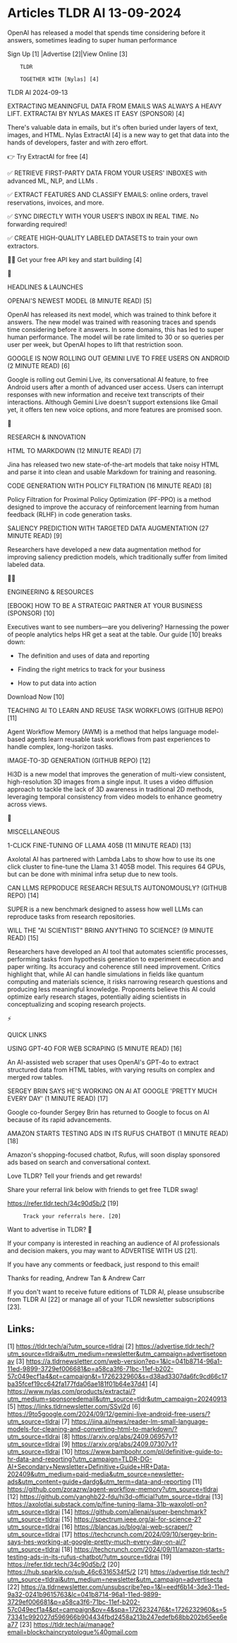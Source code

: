 # Articles TLDR AI 13-09-2024

OpenAI has released a model that spends time considering before it
answers, sometimes leading to super human performance  

 Sign Up [1] |Advertise [2]|View Online [3] 

		TLDR 

		TOGETHER WITH [Nylas] [4]

TLDR AI 2024-09-13

 EXTRACTING MEANINGFUL DATA FROM EMAILS WAS ALWAYS A HEAVY LIFT.
EXTRACTAI BY NYLAS MAKES IT EASY (SPONSOR) [4] 

 There's valuable data in emails, but it's often buried under layers
of text, images, and HTML. Nylas ExtractAI [4] is a new way to get
that data into the hands of developers, faster and with zero effort.

👉 Try ExtractAI for free [4]

✅ RETRIEVE FIRST-PARTY DATA FROM YOUR USERS' INBOXES with advanced
ML, NLP, and LLMs .

✅ EXTRACT FEATURES AND CLASSIFY EMAILS: online orders, travel
reservations, invoices, and more.

✅ SYNC DIRECTLY WITH YOUR USER'S INBOX IN REAL TIME. No forwarding
required!

✅ CREATE HIGH-QUALITY LABELED DATASETS to train your own extractors.

👷‍♀️ Get your free API key and start building [4]

🚀 

HEADLINES & LAUNCHES

 OPENAI'S NEWEST MODEL (8 MINUTE READ) [5] 

 OpenAI has released its next model, which was trained to think before
it answers. The new model was trained with reasoning traces and spends
time considering before it answers. In some domains, this has led to
super human performance. The model will be rate limited to 30 or so
queries per user per week, but OpenAI hopes to lift that restriction
soon. 

 GOOGLE IS NOW ROLLING OUT GEMINI LIVE TO FREE USERS ON ANDROID (2
MINUTE READ) [6] 

 Google is rolling out Gemini Live, its conversational AI feature, to
free Android users after a month of advanced user access. Users can
interrupt responses with new information and receive text transcripts
of their interactions. Although Gemini Live doesn't support extensions
like Gmail yet, it offers ten new voice options, and more features are
promised soon. 

🧠 

RESEARCH & INNOVATION

 HTML TO MARKDOWN (12 MINUTE READ) [7] 

 Jina has released two new state-of-the-art models that take noisy
HTML and parse it into clean and usable Markdown for training and
reasoning. 

 CODE GENERATION WITH POLICY FILTRATION (16 MINUTE READ) [8] 

 Policy Filtration for Proximal Policy Optimization (PF-PPO) is a
method designed to improve the accuracy of reinforcement learning from
human feedback (RLHF) in code generation tasks. 

 SALIENCY PREDICTION WITH TARGETED DATA AUGMENTATION (27 MINUTE READ)
[9] 

 Researchers have developed a new data augmentation method for
improving saliency prediction models, which traditionally suffer from
limited labeled data. 

🧑‍💻 

ENGINEERING & RESOURCES

 [EBOOK] HOW TO BE A STRATEGIC PARTNER AT YOUR BUSINESS (SPONSOR) [10]


 Executives want to see numbers—are you delivering? Harnessing the
power of people analytics helps HR get a seat at the table. Our guide
[10] breaks down:

- The definition and uses of data and reporting

- Finding the right metrics to track for your business

- How to put data into action

Download Now [10]

 TEACHING AI TO LEARN AND REUSE TASK WORKFLOWS (GITHUB REPO) [11] 

 Agent Workflow Memory (AWM) is a method that helps language
model-based agents learn reusable task workflows from past experiences
to handle complex, long-horizon tasks. 

 IMAGE-TO-3D GENERATION (GITHUB REPO) [12] 

 Hi3D is a new model that improves the generation of multi-view
consistent, high-resolution 3D images from a single input. It uses a
video diffusion approach to tackle the lack of 3D awareness in
traditional 2D methods, leveraging temporal consistency from video
models to enhance geometry across views. 

🎁 

MISCELLANEOUS

 1-CLICK FINE-TUNING OF LLAMA 405B (11 MINUTE READ) [13] 

 Axolotal AI has partnered with Lambda Labs to show how to use its one
click cluster to fine-tune the Llama 3.1 405B model. This requires 64
GPUs, but can be done with minimal infra setup due to new tools. 

 CAN LLMS REPRODUCE RESEARCH RESULTS AUTONOMOUSLY? (GITHUB REPO) [14] 

 SUPER is a new benchmark designed to assess how well LLMs can
reproduce tasks from research repositories. 

 WILL THE "AI SCIENTIST" BRING ANYTHING TO SCIENCE? (9 MINUTE READ)
[15] 

 Researchers have developed an AI tool that automates scientific
processes, performing tasks from hypothesis generation to experiment
execution and paper writing. Its accuracy and coherence still need
improvement. Critics highlight that, while AI can handle simulations
in fields like quantum computing and materials science, it risks
narrowing research questions and producing less meaningful knowledge.
Proponents believe this AI could optimize early research stages,
potentially aiding scientists in conceptualizing and scoping research
projects. 

⚡ 

QUICK LINKS

 USING GPT-4O FOR WEB SCRAPING (5 MINUTE READ) [16] 

 An AI-assisted web scraper that uses OpenAI's GPT-4o to extract
structured data from HTML tables, with varying results on complex and
merged row tables. 

 SERGEY BRIN SAYS HE'S WORKING ON AI AT GOOGLE 'PRETTY MUCH EVERY DAY'
(1 MINUTE READ) [17] 

 Google co-founder Sergey Brin has returned to Google to focus on AI
because of its rapid advancements. 

 AMAZON STARTS TESTING ADS IN ITS RUFUS CHATBOT (1 MINUTE READ) [18] 

 Amazon's shopping-focused chatbot, Rufus, will soon display sponsored
ads based on search and conversational context. 

Love TLDR? Tell your friends and get rewards!

 Share your referral link below with friends to get free TLDR swag! 

 https://refer.tldr.tech/34c90d5b/2 [19] 

		 Track your referrals here. [20] 

Want to advertise in TLDR? 📰

 If your company is interested in reaching an audience of AI
professionals and decision makers, you may want to ADVERTISE WITH US
[21]. 

 If you have any comments or feedback, just respond to this email! 

Thanks for reading, 
Andrew Tan & Andrew Carr 

If you don't want to receive future editions of TLDR AI, please
unsubscribe from TLDR AI [22] or manage all of your TLDR newsletter
subscriptions [23]. 

 

Links:
------
[1] https://tldr.tech/ai?utm_source=tldrai
[2] https://advertise.tldr.tech/?utm_source=tldrai&utm_medium=newsletter&utm_campaign=advertisetopnav
[3] https://a.tldrnewsletter.com/web-version?ep=1&lc=041b8714-96a1-11ed-9899-3729ef006681&p=a58ca3f6-71bc-11ef-b202-57c049ecf1a4&pt=campaign&t=1726232960&s=d38ad3307da6fc9cd66c17ba35fcef19cc642fa177fda06ae181f01b64e37d41
[4] https://www.nylas.com/products/extractai/?utm_medium=sponsoredemail&utm_source=tldr&utm_campaign=20240913
[5] https://links.tldrnewsletter.com/SSvl2d
[6] https://9to5google.com/2024/09/12/gemini-live-android-free-users/?utm_source=tldrai
[7] https://jina.ai/news/reader-lm-small-language-models-for-cleaning-and-converting-html-to-markdown/?utm_source=tldrai
[8] https://arxiv.org/abs/2409.06957v1?utm_source=tldrai
[9] https://arxiv.org/abs/2409.07307v1?utm_source=tldrai
[10] https://www.bamboohr.com/pl/definitive-guide-to-hr-data-and-reporting?utm_campaign=TLDR-DG-AI+Secondary+Newsletter+Definitive+Guide+HR+Data-202409&utm_medium=paid-media&utm_source=newsletter-ads&utm_content=guide+dardg&utm_term=data-and-reporting
[11] https://github.com/zorazrw/agent-workflow-memory?utm_source=tldrai
[12] https://github.com/yanghb22-fdu/hi3d-official?utm_source=tldrai
[13] https://axolotlai.substack.com/p/fine-tuning-llama-31b-waxolotl-on?utm_source=tldrai
[14] https://github.com/allenai/super-benchmark?utm_source=tldrai
[15] https://spectrum.ieee.org/ai-for-science-2?utm_source=tldrai
[16] https://blancas.io/blog/ai-web-scraper/?utm_source=tldrai
[17] https://techcrunch.com/2024/09/10/sergey-brin-says-hes-working-at-google-pretty-much-every-day-on-ai/?utm_source=tldrai
[18] https://techcrunch.com/2024/09/11/amazon-starts-testing-ads-in-its-rufus-chatbot/?utm_source=tldrai
[19] https://refer.tldr.tech/34c90d5b/2
[20] https://hub.sparklp.co/sub_46c6316534f5/2
[21] https://advertise.tldr.tech/?utm_source=tldrai&utm_medium=newsletter&utm_campaign=advertisecta
[22] https://a.tldrnewsletter.com/unsubscribe?ep=1&l=eedf6b14-3de3-11ed-9a32-0241b9615763&lc=041b8714-96a1-11ed-9899-3729ef006681&p=a58ca3f6-71bc-11ef-b202-57c049ecf1a4&pt=campaign&pv=4&spa=1726232476&t=1726232960&s=573341c992027d596966b904434fbd2458a213b247edefb68bb202b65ee6ea77
[23] https://tldr.tech/ai/manage?email=blockchaincryptologue%40gmail.com
